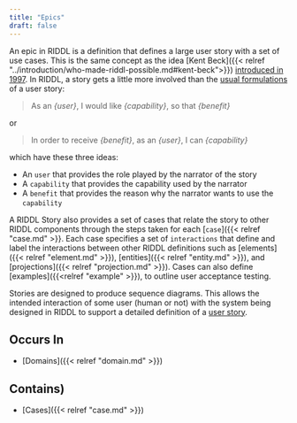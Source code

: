```yaml
---
title: "Epics"
draft: false
---
```


An epic in RIDDL is a definition that defines a large user story with a set 
of use cases.  This is the same 
concept as the idea 
[Kent Beck]({{< relref "../introduction/who-made-riddl-possible.md#kent-beck">}}) 
[introduced in 1997](https://en.wikipedia.org/wiki/User_story#History). In 
RIDDL, a story gets a little more involved than the 
[usual formulations](https://en.wikipedia.org/wiki/User_story#Common_templates) 
of a user story:
> As an _{user}_, I would like _{capability}_, so that _{benefit}_

or
 
> In order to receive _{benefit}_, as an _{user}_, I can _{capability}_

which have these three ideas:
* An `user` that provides the role played by the narrator of the story
* A `capability` that provides the capability used by the narrator
* A `benefit` that provides the reason why the narrator wants to 
  use the `capability`

A RIDDL Story also provides a set of cases that relate the story to 
other RIDDL components through the steps taken for each [`case`]({{< relref 
"case.md" >}}. Each case specifies a set of `interactions` that define and label
the interactions between other RIDDL definitions such as 
[elements]({{< relref "element.md" >}}), 
[entities]({{< relref "entity.md" >}}), and 
[projections]({{< relref "projection.md" >}}). Cases can also define  
[examples]({{<relref "example" >}}), to outline user acceptance testing.

Stories are designed to produce sequence diagrams. This allows the intended 
interaction of some user (human or not) with the system being 
designed in RIDDL to support a detailed definition of a
[user story](https://en.wikipedia.org/wiki/User_story).

## Occurs In
* [Domains]({{< relref "domain.md" >}})

## Contains)
* [Cases]({{< relref "case.md" >}})
